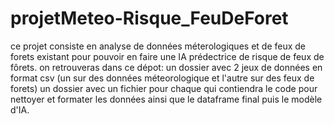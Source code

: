 # projetMeteo-Risque_FeuDeForet

ce projet consiste en analyse de données méterologiques et de feux de forets existant pour pouvoir en faire une IA prédectrice de risque de feux de fôrets.
on retrouveras dans ce dépot:
un dossier avec 2 jeux de données en format csv (un sur des données méteorologique et l'autre sur des feux de forets)
un dossier avec un fichier pour chaque qui contiendra le code pour nettoyer et formater les données ainsi que le dataframe final
puis le modèle d'IA.
